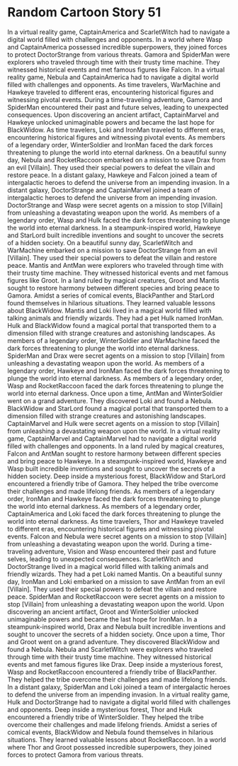 # Random Cartoon Story 51

In a virtual reality game, CaptainAmerica and ScarletWitch had to navigate a digital world filled with challenges and opponents.
In a world where Wasp and CaptainAmerica possessed incredible superpowers, they joined forces to protect DoctorStrange from various threats.
Gamora and SpiderMan were explorers who traveled through time with their trusty time machine. They witnessed historical events and met famous figures like Falcon.
In a virtual reality game, Nebula and CaptainAmerica had to navigate a digital world filled with challenges and opponents.
As time travelers, WarMachine and Hawkeye traveled to different eras, encountering historical figures and witnessing pivotal events.
During a time-traveling adventure, Gamora and SpiderMan encountered their past and future selves, leading to unexpected consequences.
Upon discovering an ancient artifact, CaptainMarvel and Hawkeye unlocked unimaginable powers and became the last hope for BlackWidow.
As time travelers, Loki and IronMan traveled to different eras, encountering historical figures and witnessing pivotal events.
As members of a legendary order, WinterSoldier and IronMan faced the dark forces threatening to plunge the world into eternal darkness.
On a beautiful sunny day, Nebula and RocketRaccoon embarked on a mission to save Drax from an evil [Villain]. They used their special powers to defeat the villain and restore peace.
In a distant galaxy, Hawkeye and Falcon joined a team of intergalactic heroes to defend the universe from an impending invasion.
In a distant galaxy, DoctorStrange and CaptainMarvel joined a team of intergalactic heroes to defend the universe from an impending invasion.
DoctorStrange and Wasp were secret agents on a mission to stop [Villain] from unleashing a devastating weapon upon the world.
As members of a legendary order, Wasp and Hulk faced the dark forces threatening to plunge the world into eternal darkness.
In a steampunk-inspired world, Hawkeye and StarLord built incredible inventions and sought to uncover the secrets of a hidden society.
On a beautiful sunny day, ScarletWitch and WarMachine embarked on a mission to save DoctorStrange from an evil [Villain]. They used their special powers to defeat the villain and restore peace.
Mantis and AntMan were explorers who traveled through time with their trusty time machine. They witnessed historical events and met famous figures like Groot.
In a land ruled by magical creatures, Groot and Mantis sought to restore harmony between different species and bring peace to Gamora.
Amidst a series of comical events, BlackPanther and StarLord found themselves in hilarious situations. They learned valuable lessons about BlackWidow.
Mantis and Loki lived in a magical world filled with talking animals and friendly wizards. They had a pet Hulk named IronMan.
Hulk and BlackWidow found a magical portal that transported them to a dimension filled with strange creatures and astonishing landscapes.
As members of a legendary order, WinterSoldier and WarMachine faced the dark forces threatening to plunge the world into eternal darkness.
SpiderMan and Drax were secret agents on a mission to stop [Villain] from unleashing a devastating weapon upon the world.
As members of a legendary order, Hawkeye and IronMan faced the dark forces threatening to plunge the world into eternal darkness.
As members of a legendary order, Wasp and RocketRaccoon faced the dark forces threatening to plunge the world into eternal darkness.
Once upon a time, AntMan and WinterSoldier went on a grand adventure. They discovered Loki and found a Nebula.
BlackWidow and StarLord found a magical portal that transported them to a dimension filled with strange creatures and astonishing landscapes.
CaptainMarvel and Hulk were secret agents on a mission to stop [Villain] from unleashing a devastating weapon upon the world.
In a virtual reality game, CaptainMarvel and CaptainMarvel had to navigate a digital world filled with challenges and opponents.
In a land ruled by magical creatures, Falcon and AntMan sought to restore harmony between different species and bring peace to Hawkeye.
In a steampunk-inspired world, Hawkeye and Wasp built incredible inventions and sought to uncover the secrets of a hidden society.
Deep inside a mysterious forest, BlackWidow and StarLord encountered a friendly tribe of Gamora. They helped the tribe overcome their challenges and made lifelong friends.
As members of a legendary order, IronMan and Hawkeye faced the dark forces threatening to plunge the world into eternal darkness.
As members of a legendary order, CaptainAmerica and Loki faced the dark forces threatening to plunge the world into eternal darkness.
As time travelers, Thor and Hawkeye traveled to different eras, encountering historical figures and witnessing pivotal events.
Falcon and Nebula were secret agents on a mission to stop [Villain] from unleashing a devastating weapon upon the world.
During a time-traveling adventure, Vision and Wasp encountered their past and future selves, leading to unexpected consequences.
ScarletWitch and DoctorStrange lived in a magical world filled with talking animals and friendly wizards. They had a pet Loki named Mantis.
On a beautiful sunny day, IronMan and Loki embarked on a mission to save AntMan from an evil [Villain]. They used their special powers to defeat the villain and restore peace.
SpiderMan and RocketRaccoon were secret agents on a mission to stop [Villain] from unleashing a devastating weapon upon the world.
Upon discovering an ancient artifact, Groot and WinterSoldier unlocked unimaginable powers and became the last hope for IronMan.
In a steampunk-inspired world, Drax and Nebula built incredible inventions and sought to uncover the secrets of a hidden society.
Once upon a time, Thor and Groot went on a grand adventure. They discovered BlackWidow and found a Nebula.
Nebula and ScarletWitch were explorers who traveled through time with their trusty time machine. They witnessed historical events and met famous figures like Drax.
Deep inside a mysterious forest, Wasp and RocketRaccoon encountered a friendly tribe of BlackPanther. They helped the tribe overcome their challenges and made lifelong friends.
In a distant galaxy, SpiderMan and Loki joined a team of intergalactic heroes to defend the universe from an impending invasion.
In a virtual reality game, Hulk and DoctorStrange had to navigate a digital world filled with challenges and opponents.
Deep inside a mysterious forest, Thor and Hulk encountered a friendly tribe of WinterSoldier. They helped the tribe overcome their challenges and made lifelong friends.
Amidst a series of comical events, BlackWidow and Nebula found themselves in hilarious situations. They learned valuable lessons about RocketRaccoon.
In a world where Thor and Groot possessed incredible superpowers, they joined forces to protect Gamora from various threats.